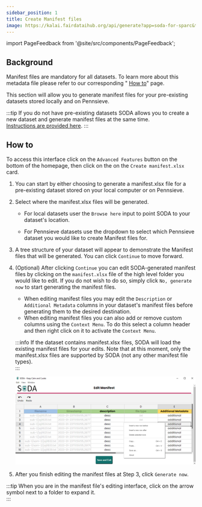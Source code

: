 ```yaml
---
sidebar_position: 1
title: Create Manifest files
image: https://kalai.fairdataihub.org/api/generate?app=soda-for-sparc&title=Create%20Manifest%20Files&description=Prepare%20Metadata&org=fairdataihub
---
```


import PageFeedback from '@site/src/components/PageFeedback';

## Background

Manifest files are mandatory for all datasets. To learn more about this metadata file please refer to our corresponding "
[How to](../how-to/how-to-structure-the-manifest-metadata-file)" page.

This section will allow you to generate manifest files for your pre-existing datasets stored locally and on Pennsieve.

:::tip
If you do not have pre-existing datasets SODA allows you to create a new dataset and generate manifest files at the same time.  
[Instructions are provided here](../upload-dataset/organize-dataset).
:::

## How to

To access this interface click on the `Advanced Features` button on the bottom of the homepage, then click on the on the `Create manifest.xlsx` card.

1. You can start by either choosing to generate a manifest.xlsx file for a pre-existing dataset stored on your local computer or on Pennsieve.

2. Select where the manifest.xlsx files will be generated.

   - For local datasets user the `Browse here` input to point SODA to your dataset's location.

   - For Pennsieve datasets use the dropdown to select which Pennsieve dataset you would like to create Manifest files for.

3. A tree structure of your dataset will appear to demonstrate the Manifest files that will be generated. You can click `Continue` to move forward.

4. (Optional) After clicking `Continue` you can edit SODA-generated manifest files by clicking on the `manifest.xlsx` file of the high level folder you would like to edit. If you do not wish to do so, simply click `No, generate now` to start generating the manifest files.

   - When editing manifest files you may edit the `Description` or `Additional Metadata` columns in your dataset's manifest files before generating them to the desired destination.
   - When editing manifest files you can also add or remove custom columns using the `Context Menu`. To do this select a column header and then right click on it to activate the `Context Menu`.

   :::info
   If the dataset contains manifest.xlsx files, SODA will load the existing manifest files for your edits. Note that at this moment, only the manifest.xlsx files are supported by SODA (not any other manifest file types).  
   :::

   ![](https://github.com/fairdataihub/SODA-for-SPARC/raw/main/docs/documentation/Prepare-metadata/Manifest/manifest-editor-context-menu.png?raw=true)

5. After you finish editing the manifest files at Step 3, click `Generate now`.

:::tip
When you are in the manifest file's editing interface, click on the arrow symbol next to a folder to expand it.  
:::

<PageFeedback />

